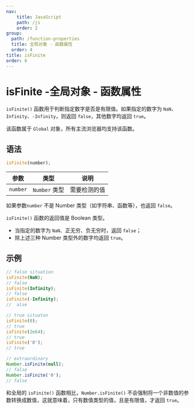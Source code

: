 ```yaml
---
nav:
    title: JavaScript
    path: /js
    order: 2
group:
  path: /function-properties
  title: 全局对象 - 函数属性
  order: 4
title: isFinite
order: 6
---
```


# isFinite -全局对象 - 函数属性

`isFinite()` 函数用于判断指定数字是否是有限值。如果指定的数字为 `NaN`、`Infinity`、`-Infinity`，则返回 `false`，其他数字均返回 `true`。

该函数属于 `Global` 对象，所有主流浏览器均支持该函数。

## 语法

```js
isFinite(number);
```

| 参数     | 类型          | 说明         |
| -------- | ------------- | ------------ |
| `number` | `Number` 类型 | 需要检测的值 |

如果参数`number` 不是 Number 类型（如字符串、函数等），也返回 `false`。

`isFinite()` 函数的返回值是 Boolean 类型。

- 当指定的数字为 `NaN`、正无穷、负无穷时，返回 `false`；
- 除上述三种 Number 类型外的数字均返回 `true`。

## 示例

```js
// false situation
isFinite(NaN);
// false
isFinite(Infinity);
// false
isFinite(-Infinity);
//  alse

// true situaton
isFinite(0);
// true
isFinite(2e64);
// true
isFinite('0');
// true

// extraordinary
Number.isFinite(null);
// false
Number.isFinite('0');
// false
```

和全局的 `isFinite()` 函数相比，`Number.isFinite()` 不会强制将一个非数值的参数转换成数值，这就意味着，只有数值类型的值，且是有限值，才返回 `true`。
